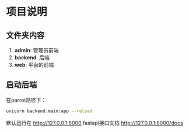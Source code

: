 # 项目说明

## 文件夹内容
1. **admin**: 管理员前端
2. **backend**: 后端
3. **web**: 平台的前端

## 启动后端
在parrot路径下：
```bash
uvicorn backend.main:app --reload
```
默认运行在 http://127.0.0.1:8000
fastapi接口文档 http://127.0.0.1:8000/docs